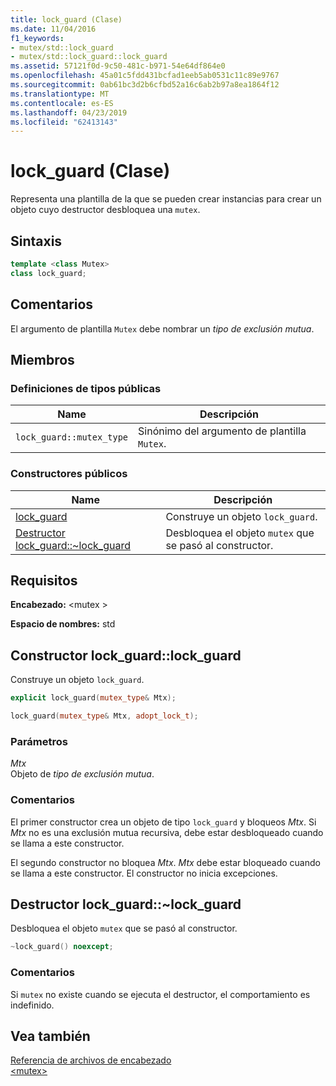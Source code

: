 ```yaml
---
title: lock_guard (Clase)
ms.date: 11/04/2016
f1_keywords:
- mutex/std::lock_guard
- mutex/std::lock_guard::lock_guard
ms.assetid: 57121f0d-9c50-481c-b971-54e64df864e0
ms.openlocfilehash: 45a01c5fdd431bcfad1eeb5ab0531c11c89e9767
ms.sourcegitcommit: 0ab61bc3d2b6cfbd52a16c6ab2b97a8ea1864f12
ms.translationtype: MT
ms.contentlocale: es-ES
ms.lasthandoff: 04/23/2019
ms.locfileid: "62413143"
---
```

# <a name="lockguard-class"></a>lock_guard (Clase)

Representa una plantilla de la que se pueden crear instancias para crear un objeto cuyo destructor desbloquea una `mutex`.

## <a name="syntax"></a>Sintaxis

```cpp
template <class Mutex>
class lock_guard;
```

## <a name="remarks"></a>Comentarios

El argumento de plantilla `Mutex` debe nombrar un *tipo de exclusión mutua*.

## <a name="members"></a>Miembros

### <a name="public-typedefs"></a>Definiciones de tipos públicas

|Name|Descripción|
|----------|-----------------|
|`lock_guard::mutex_type`|Sinónimo del argumento de plantilla `Mutex`.|

### <a name="public-constructors"></a>Constructores públicos

|Name|Descripción|
|----------|-----------------|
|[lock_guard](#lock_guard)|Construye un objeto `lock_guard`.|
|[Destructor lock_guard::~lock_guard](#dtorlock_guard_destructor)|Desbloquea el objeto `mutex` que se pasó al constructor.|

## <a name="requirements"></a>Requisitos

**Encabezado:** \<mutex >

**Espacio de nombres:** std

## <a name="lock_guard"></a>  Constructor lock_guard::lock_guard

Construye un objeto `lock_guard`.

```cpp
explicit lock_guard(mutex_type& Mtx);

lock_guard(mutex_type& Mtx, adopt_lock_t);
```

### <a name="parameters"></a>Parámetros

*Mtx*<br/>
Objeto de *tipo de exclusión mutua*.

### <a name="remarks"></a>Comentarios

El primer constructor crea un objeto de tipo `lock_guard` y bloqueos *Mtx*. Si *Mtx* no es una exclusión mutua recursiva, debe estar desbloqueado cuando se llama a este constructor.

El segundo constructor no bloquea *Mtx*. *Mtx* debe estar bloqueado cuando se llama a este constructor. El constructor no inicia excepciones.

## <a name="dtorlock_guard_destructor"></a>  Destructor lock_guard::~lock_guard

Desbloquea el objeto `mutex` que se pasó al constructor.

```cpp
~lock_guard() noexcept;
```

### <a name="remarks"></a>Comentarios

Si `mutex` no existe cuando se ejecuta el destructor, el comportamiento es indefinido.

## <a name="see-also"></a>Vea también

[Referencia de archivos de encabezado](../standard-library/cpp-standard-library-header-files.md)<br/>
[\<mutex>](../standard-library/mutex.md)<br/>

